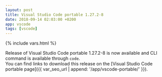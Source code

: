```yaml
---
layout: post
title: Visual Studio Code portable 1.27.2-8
date: 2018-09-14 02:03:00 +0200
app: vscode
tags: [vscode]
---
```

{% include vars.html %}

Release of Visual Studio Code portable 1.27.2-8 is now available and CLI command is available through `code`.<br />
You can find links to download this release on the [Visual Studio Code portable page]({{ var_seo_url | append: '/app/vscode-portable/' }}).